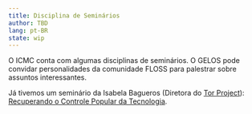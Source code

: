 ```yaml
---
title: Disciplina de Seminários
author: TBD
lang: pt-BR
state: wip
---
```


O ICMC conta com algumas disciplinas de seminários. O GELOS pode convidar
personalidades da comunidade FLOSS para palestrar sobre assuntos interessantes.

Já tivemos um seminário da Isabela Bagueros (Diretora do [Tor
Project](https://www.torproject.org/)): [Recuperando o Controle Popular da
Tecnologia](https://www.youtube.com/watch?v=OCX_j5GTf9o).
